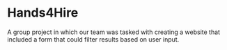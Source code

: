 # Hands4Hire
A group project in which our team was tasked with creating a website that included a form that could filter results based on user input.
